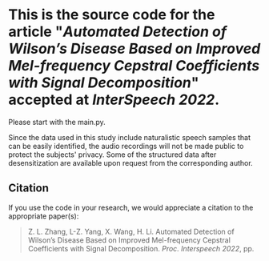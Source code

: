 # This is the source code for the article "*Automated Detection of Wilson’s Disease Based on Improved Mel-frequency Cepstral Coefficients with Signal Decomposition*" accepted at *InterSpeech 2022*.

Please start with the main.py.

Since the data used in this study include naturalistic speech samples that can be easily identified, the audio recordings will not be made public to protect the subjects' privacy. Some of the structured data after desensitization are available upon request from the corresponding author.

## Citation

If you use the code in your research, we would appreciate a citation to the appropriate paper(s):

> Z. L. Zhang, L-Z. Yang, X. Wang, H. Li. Automated Detection of Wilson’s Disease Based on Improved Mel-frequency Cepstral Coefficients with Signal Decomposition.  *Proc. Interspeech 2022*, pp.
